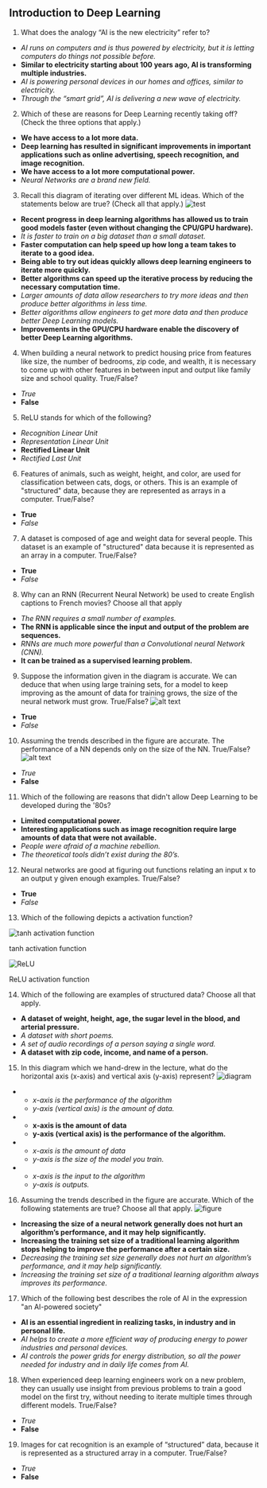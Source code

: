 ## Introduction to Deep Learning

1. What does the analogy “AI is the new electricity” refer to?
+ *AI runs on computers and is thus powered by electricity, but it is letting computers do things not possible before.*
+ **Similar to electricity starting about 100 years ago, AI is transforming multiple industries.**
+ *AI is powering personal devices in our homes and offices, similar to electricity.*
+ *Through the “smart grid”, AI is delivering a new wave of electricity.*

2. Which of these are reasons for Deep Learning recently taking off? (Check the three options that apply.)
+ **We have access to a lot more data.**
+ **Deep learning has resulted in significant improvements in important applications such as online advertising, speech recognition, and image recognition.**
+ **We have access to a lot more computational power.**
+ *Neural Networks are a brand new field.*

3. Recall this diagram of iterating over different ML ideas. Which of the statements below are true? (Check all that apply.)
![test](assets/image1.png)
+ **Recent progress in deep learning algorithms has allowed us to train good models faster (even without changing the CPU/GPU hardware).**
+ *It is faster to train on a big dataset than a small dataset.*
+ **Faster computation can help speed up how long a team takes to iterate to a good idea.**
+ **Being able to try out ideas quickly allows deep learning engineers to iterate more quickly.**
+ **Better algorithms can speed up the iterative process by reducing the necessary computation time.**
+ *Larger amounts of data allow researchers to try more ideas and then produce better algorithms in less time.*
+ *Better algorithms allow engineers to get more data and then produce better Deep Learning models.*
+ **Improvements in the GPU/CPU hardware enable the discovery of better Deep Learning algorithms.**

4. When building a neural network to predict housing price from features like size, the number of bedrooms, zip code, and wealth, it is necessary to come up with other features in between input and output like family size and school quality. True/False?
+ *True*
+ **False**

5. ReLU stands for which of the following?
+ *Recognition Linear Unit*
+ *Representation Linear Unit*
+ **Rectified Linear Unit**
+ *Rectified Last Unit*

6. Features of animals, such as weight, height, and color, are used for classification between cats, dogs, or others. This is an example of "structured" data, because they are represented as arrays in a computer. True/False?
+ **True**
+ *False*

7. A dataset is composed of age and weight data for several people. This dataset is an example of "structured" data because it is represented as an array in a computer. True/False?
+ **True**
+ *False*

8. Why can an RNN (Recurrent Neural Network) be used to create English captions to French movies? Choose all that apply
+ *The RNN requires a small number of examples.*
+ **The RNN is applicable since the input and output of the problem are sequences.**
+ *RNNs are much more powerful than a Convolutional neural Network (CNN).*
+ **It can be trained as a supervised learning problem.**

9. Suppose the information given in the diagram is accurate. We can deduce that when using large training sets, for a model to keep improving as the amount of data for training grows, the size of the neural network must grow. True/False?
![alt text](assets/image2.png)
+ **True**
+ *False*

10. Assuming the trends described in the figure are accurate. The performance of a NN depends only on the size of the NN. True/False?
![alt text](assets/image2.png)
+ *True*
+ **False**

11. Which of the following are reasons that didn't allow Deep Learning to be developed during the '80s?
+ **Limited computational power.**
+ **Interesting applications such as image recognition require large amounts of data that were not available.**
+ *People were afraid of a machine rebellion.*
+ *The theoretical tools didn’t exist during the 80’s.*

12. Neural networks are good at figuring out functions relating an input x to an output y given enough examples. True/False?
+ **True**
+ *False*
13. Which of the following depicts a activation function?


![tanh activation function](assets/image3.png)

tanh activation function


![ReLU](assets/image5.png)

ReLU activation function

14. Which of the following are examples of structured data? Choose all that apply.
+ **A dataset of weight, height, age, the sugar level in the blood, and arterial pressure.**
+ *A dataset with short poems.*
+ *A set of audio recordings of a person saying a single word.*
+ **A dataset with zip code, income, and name of a person.**

15. In this diagram which we hand-drew in the lecture, what do the horizontal axis (x-axis) and vertical axis (y-axis) represent?
![diagram](assets/image4.png)
+ - *x-axis is the performance of the algorithm*
  - *y-axis (vertical axis) is the amount of data.*
+ - **x-axis is the amount of data**
  - **y-axis (vertical axis) is the performance of the algorithm.**
+ - *x-axis is the amount of data*
  - *y-axis is the size of the model you train.*
+ - *x-axis is the input to the algorithm*
  - *y-axis is outputs.*

16. Assuming the trends described in the figure are accurate. Which of the following statements are true? Choose all that apply.
![figure](assets/image2.png)
+ **Increasing the size of a neural network generally does not hurt an algorithm’s performance, and it may help significantly.**
+ **Increasing the training set size of a traditional learning algorithm stops helping to improve the performance after a certain size.**
+ *Decreasing the training set size generally does not hurt an algorithm’s performance, and it may help significantly.*
+ *Increasing the training set size of a traditional learning algorithm always improves its performance.*

17. Which of the following best describes the role of AI in the expression "an AI-powered society"
+ **AI is an essential ingredient in realizing tasks, in industry and in personal life.**
+ *AI helps to create a more efficient way of producing energy to power industries and personal devices.*
+ *AI controls the power grids for energy distribution, so all the power needed for industry and in daily life comes from AI.*

18. When experienced deep learning engineers work on a new problem, they can usually use insight from previous problems to train a good model on the first try, without needing to iterate multiple times through different models. True/False?
+ *True*
+ **False**

19. Images for cat recognition is an example of “structured” data, because it is represented as a structured array in a computer. True/False?
+ *True*
+ **False**
